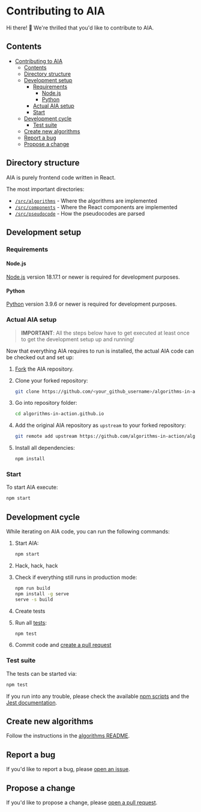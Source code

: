 # Contributing to AIA

Hi there! 👋 We're thrilled that you'd like to contribute to AIA.

## Contents

- [Contributing to AIA](#contributing-to-aia)
  - [Contents](#contents)
  - [Directory structure](#directory-structure)
  - [Development setup](#development-setup)
    - [Requirements](#requirements)
      - [Node.js](#nodejs)
      - [Python](#python)
    - [Actual AIA setup](#actual-aia-setup)
    - [Start](#start)
  - [Development cycle](#development-cycle)
    - [Test suite](#test-suite)
  - [Create new algorithms](#create-new-algorithms)
  - [Report a bug](#report-a-bug)
  - [Propose a change](#propose-a-change)

## Directory structure

AIA is purely frontend code written in React.

The most important directories:

- [`/src/algorithms`](/src/algorithms) - Where the algorithms are implemented
- [`/src/components`](/src/components) - Where the React components are implemented
- [`/src/pseudocode`](/src/pseudocode) - How the pseudocodes are parsed

## Development setup

### Requirements

#### Node.js

[Node.js](https://nodejs.org/en/) version 18.17.1 or newer is required for development purposes.

#### Python

[Python](https://www.python.org/) version 3.9.6 or newer is required for development purposes.

### Actual AIA setup

> **IMPORTANT**: All the steps below have to get executed at least once to get the development setup up and running!

Now that everything AIA requires to run is installed, the actual AIA code can be
checked out and set up:

1. [Fork](https://guides.github.com/activities/forking/#fork) the AIA repository.

2. Clone your forked repository:

   ```bash
   git clone https://github.com/<your_github_username>/algorithms-in-action.github.io.git
   ```

3. Go into repository folder:

   ```bash
   cd algorithms-in-action.github.io
   ```

4. Add the original AIA repository as `upstream` to your forked repository:

   ```bash
   git remote add upstream https://github.com/algorithms-in-action/algorithms-in-action.github.io.git
   ```

5. Install all dependencies:

   ```bash
   npm install
   ```

### Start

To start AIA execute:

```bash
npm start
```

## Development cycle

While iterating on AIA code, you can run the following commands:

1. Start AIA:

   ```bash
   npm start
   ```

2. Hack, hack, hack
3. Check if everything still runs in production mode:

   ```bash
   npm run build
   npm install -g serve
   serve -s build
   ```

4. Create tests
5. Run all [tests](#test-suite):

   ```bash
   npm test
   ```

6. Commit code and [create a pull request](https://docs.github.com/en/github/collaborating-with-pull-requests/proposing-changes-to-your-work-with-pull-requests/creating-a-pull-request-from-a-fork)

### Test suite

The tests can be started via:

```bash
npm test
```

If you run into any trouble, please check the available [npm scripts](package.json) and the [Jest documentation](https://jestjs.io/docs/getting-started).

## Create new algorithms

Follow the instructions in the [algorithms README](/src/algorithms/README.md).

## Report a bug

If you'd like to report a bug, please [open an issue](https://github.com/algorithms-in-action/algorithms-in-action.github.io/issues).

## Propose a change

If you'd like to propose a change, please [open a pull request](https://github.com/algorithms-in-action/algorithms-in-action.github.io/pulls).
